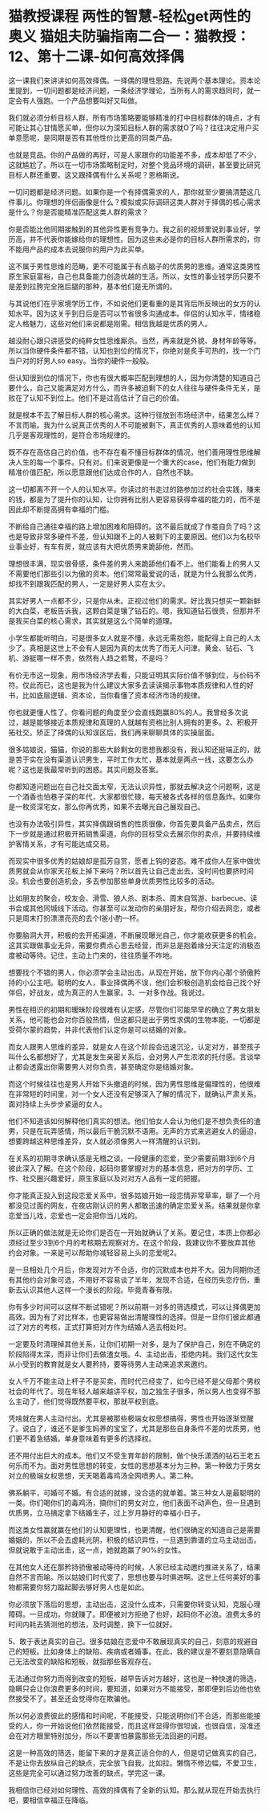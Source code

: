 # 猫教授课程 两性的智慧-轻松get两性的奥义 猫姐夫防骗指南二合一：猫教授：12、第十二课-如何高效择偶

这一课我们来讲讲如何高效择偶。一择偶的理性思路。先说两个基本理论。资本论里提到，一切问题都是经济问题，一条经济学理论，当所有人的需求趋同时，就一定会有人强跑。一个产品想要叫好又叫做。

我们就必须分析目标人群，所有市场策略要能够精准的打中目标群体的嗨点，才有可能让其心甘情愿买单，但你以为深知目标人群的需求就O了吗？往往决定用户买单意愿呢，是同期是否有其他性价比更高的同类产品。

也就是竞品。你的产品做的再好，可是人家跟你的功能差不多，成本却低了不少，这就尴尬了。所以在一切市场策略制定时，对整个竞品环境的调研，甚至要比研究目标人群还重要。这又跟择偶有什么关系呢？恩格斯说。

一切问题都是经济问题。如果你是一个有择偶需求的人，那你就至少要搞清楚这几件事儿。你理想的伴侣画像是什么？模拟或实际调研这类人群对于择偶的核心需求是什么？你是否能精准匹配这类人群的需求？

你是否能比他同期接触到的其他异性更有竞争力。我之前的视频里说到事业好，学历高，并不代表你能嫁给你的理想性。因为这些未必是你的目标人群所需求的，你不能用产品的成本去说服你的用户为此买单。

这不属于男性思维的范畴，更不可能属于有点脑子的优质男的思维。通常这类男性原生家庭富裕，自己也具备能力创造优越的生活。所以，女性的事业钱学历只要不是差到拉胯完全拖后腿的那种，基本他们是无所谓的。

与其说他们在乎家境学历工作，不如说他们更看重的是其背后所反映出的女方的认知水平。因为这关乎到日后是否可以节省很多沟通成本。伴侣的认知水平，情绪稳定人格魅力，这些对他们来说都是刚需。相信我越是优质的男人。

越没耐心跟只讲感受的纯粹女性思维厮杀。当然，再来就是外貌、身材年龄等等。所以当你硬件条件都不错，认知也到位的情况下，你绝对是炙手可热的，找一个门当户对的好男人so easy。当你的硬件一般般。

但认知很到位的情况下，你也有很大概率匹配到理想的人，因为你清楚的知道自己要什么，自己又能满足对方什么，而许多被迫剩下的女人往往与硬件条件无关，是败在了认知不到位上。他们不是过高估计了自己的价值。

就是根本不去了解目标人群的核心需求。这种行径放到市场经济中，结果怎么样？不言而喻。我为什么说真正优秀的人不可能被剩下，真正优秀的人意味着他的认知几乎是客观理性的，是符合市场规律的。

既不存在高估自己的价值，也不存在看不懂目标群体的情况，他们善用理性思维解决人生的每一个事件。只有对。们来说更像是一个重大的case，他们有能力做到精准价值匹配，所以愿意跟他们达成合作的人，自然也不缺。

这一切都离不开一个人的认知水平。你读过的书走过的路参加过的社会实践，赚来的钱，都是为了提升你的认知，让你拥有比别人更容易获得幸福的能力的，而不是因此却不断提高拥有幸福的门槛。

不断给自己通往幸福的路上增加困难和阻碍的。这不最后就成了作茧自负了吗？这也是导致非常多硬件不差，但认知跟不上的人被剩下的主要原因。他们以为名校毕业事业好，有车有房，就应该有大把优质男来跪舔他，然而。

理想很丰满，现实很骨感，条件差的男人来跪舔他们看不上。他们能看上的男人又不需要他们那些引以为傲的资本。他们常常最爱说的话，就是为什么我那么优秀，却找不到跟我匹配的男人，一定是好男人实在太少。

其实好男人一点都不少，只是你从未。正视过他们的需求。好比我只想买一颗新鲜的大白菜，老板告诉我，这颗白菜是镶了钻石的。嗯，我知道钻石很贵，但那并不是我买白菜的核心需求，其实就是这么个简单的道理。

小学生都能听明白，可是很多女人就是不懂，永远无需抱怨，能配得上自己的人太少了。真相是这世上不会有人是因为真的太优秀了而无人问津。黄金、钻石、飞机、游艇哪一样不贵，依然有人趋之若鹜，不是吗？

有价无市这一现象，用市场经济学去看，只能证明其实际价值不够到位，与价码不符。仅此而已，这也是我为什么建议大家多去读读揭示事物本质规律和人性的好书，比如底层逻辑、资本论，当你看懂了资本经济市场的规律。

你也就更懂人性了。你看问题的角度至少会直线跑赢80%的人。我曾经多次说过，越是能够接近本质规律和真理的人就越有资格比别人拥有的更多。2、积极开拓社交。矫正了择偶的认知误区后，我们再来聊聊具体的实操层面。

很多姑娘说，猫猫，你说的那些大龄剩女的思想我都没有，我认知还挺端正的，就是苦于实在没有渠道认识男生，平时工作太忙，基本就是两点一线，这要怎么办呢？这也是我最常听到的困惑。其实问题及答案。

你都知道问题出在自己社交面太窄，无法认识异性，那就去解决这个问题啊，这是一个酒香也怕巷子深的年代，大家都很忙碌，每天被各式各样的信息轰炸。如果你是一枚资深宅女，那么你再优秀，如果不去曝光自己展现自己。

也没有办法吸引异性，其实择偶跟销售的性质很像，你首先要具备产品卖点，然后下一步就是通过积极开拓销售渠道，向你的目标受众去展示你的卖点，并要持续维护客情关系，才有可能达成交易。

而现实中很多优秀的姑娘却是孤芳自赏，愿者上钩的姿态。难不成你人在家中做优质男就会从你家天花板上掉下来吗？所以首先让自己走出去，没时间也要挤时间没。机会也要创造机会，多去参加那些单身优质男性比较多的活动。

比如朋友的聚会，校友会、滑雪、狼人杀、剧本杀、周末自驾游、barbecue、读书会或其他同城线下活动。你甚至可以发动你的亲朋好友，帮你介绍去网恋，或者只是周末打扮漂漂亮亮的去个l爸小酌一杯。

你要脑洞大开，积极的去开拓渠道，不断展现曝光自己，你才能收获更多的机会。这其实跟做事业无异，需要你费点心思去经营，而非总是抱着缘分天注定的消极态度被动等待。记住，主动上门来的，往往质量不咋地。

想要找个不错的男人，你必须学会主动出击。从现在开始，放下你内心那个骄傲矜持的小公主吧。聪明的女人，事业择偶两不误，他们会积极创造机会给自己找个好伴侣，好战友，成为真正的人生赢家。3、一对多作战。我说过。

男性在相识的初期和暧昧阶段很难有认定感，尽管你们可能早早的确立了男女朋友关系，他可能也会对你百般热情，但这都只是出于男性求偶的生物本能，一切都是受荷尔蒙的趋势，并非代表他们认定你是可以结婚的对象。

而女人跟男人思维的差异，就是女人在这个阶段会迅速沉沦，认定对方，甚至孩子叫什么名都想好了，尤其是发生亲密关系后，会对男人产生浓浓的托付感。言谈举止都会透露出你需要男人对你负责，甚至确定你是结婚对象。

而这个时候往往也是男人开始下头撤退的时候，因为男性思维是偏理性的，他很难在非常短的时间里，对一个女人还没有足够深入了解的情况下，就确认严肃关系。面对持续上头步步紧逼的女人。

他们不知道该如何解释他们真实的想法。他们怕女人会认为他们是不想负责任的渣男，只是在玩弄感情，所以最后干脆沉默不语用。无声的方式来逃避女人的逼迫，想要跨越这种思维差异，女人就必须像男人一样清醒的认识到。

在关系的初期寻求确认感是无稽之谈。一段健康的恋爱，至少需要前期3到6个月彼此深入了解。在这个阶段，起码你要掌握对方的基本信息，把对方的学历、工作、社交圈兴趣爱好，原生家庭以及对对方人品有一定的把握。

你才能真正投入到这段恋爱关系中。很多姑娘开始一段恋情非常草率，聊了一个月都没见过面的网友，在夜店刚认识的男人都敢迅速的确定恋爱关系。结果就是你拿恋爱当儿戏，恋爱也一定会把你当儿戏的。

所以正确的做法就是无论你们是否在一开始就确认了关系。要记住，本质上你都必须经过至少3到6个月的考核期去观察对方。在这个阶段，我建议你不要放弃其他约会对象。一来是可以帮助你减轻容易上头的恋爱呢2。

是一旦相处几个月后，你发现对方不合适，你的沉默成本也并不大。因为同期你还有其他约会对象可选，不用好不容易谈了半年，发现不合适，在经历失恋疗伤，重新去认识其他人这样一个漫长的阶段。毕竟青春有限。

你有多少时间可以这样不断试错呢？所以前期一对多的筛选模式，可以让择偶更加高效。因为有了对比样本，也更容易做出清醒理性的选择。但是一旦你们彼此都通过了对方的考核，正式打算把对方作为结婚人选去相处时。

一定要及时清理掉其他关系，让你们初期一对多，是为了保护自己，别在不确定的阶段陷得太深，而非让你们去做渣女哦。4、主动出击，拒绝内耗。我们这代女生从小受到的教育就是女人要矜持，要等待男人主动来追求来邀约。

女人千万不能主动上杆子不是买卖，而时代已经变了，如今已经不是父母那个男权社会的年代了。现在年轻人越来越讲平权，加之独生子很多，所以男人也变得不那么主动了，他们觉得既然要平权，那就平权到底。

凭啥就在男人主动付出。尤其是被那些极端女权思想搞得，男性也开始逐渐觉醒了。说白了，谁还不是爹生妈养的宝宝了，尤其是那些自身条件不差的优质男，他们更不着急结婚。单身意味着有更多的选择权。

还不用付出巨大的成本。他们又不受生育年龄的限制，做个快乐潇洒的钻石王老五何乐而不为。面对男性思想的转变，女性的思想基本分为三种。第一种致力于男女对立的极端女权思想，天天喝着毒鸡汤全网喷男人。第二种。

佛系躺平，可婚可不婚。有合适的就嫁，没合适的就单着。第三种女人是最聪明的一类。你们喝你们的毒鸡汤，搞你们的男女对立，他们表面不动声色，但一旦遇到优质男，立马搞定拿下结婚生子，过上岁月静好的幸福小日子。

而这类女性赢就赢在他们的认知更理性，也更清醒，他们很确定的知道自己是需要婚姻的，所以不会去虚耗光阴，积极的结识异性，一旦遇到靠谱的立马主动出击。但就说敢于主动出击，这一点，她就跑赢了90%的女性。

在其他女人还在那矜持骄傲被动等待的时候，人家已经主动邀约推进关系了，结果自然不言而喻。所以姑娘们时代变了，思想也要与时俱进啊。这世上任何美好的事物都需要你努力踮起脚去够好男人也是如此。

你必须放下落后的思想，主动出击，这没什么成本，只需要你转变认知，克服心理障碍。一旦成功，你就赚了。即便被对方拒绝了也好，起码你不必浪。浪费太多的时间内耗去猜测他的想法，及时调整，换下一位就好。

5、敢于表达真实的自己。很多姑娘在恋爱中不敢展现真实的自己，刻意的规避自己的短板。比如身体上的缺陷、疾病或者婚事。在此，我的建议是不要刻意隐瞒自己无法改变的缺陷和短板，就指那些客观存在。

无法通过你努力而得到改变的短板，越早告诉对方越好，这也是一种快速的筛选，隐瞒只会让你浪费更多的时间，要知道，如果对方不能接受，那即便到后边他也依然接受不了。甚至还会觉得你在欺骗他。

所以何必浪费彼此的感情和时间呢，不能接受，只能说明你们不合适，而那些能接受的人，你一开始说他们依然能接受，而且这样显得你很坦诚，也很自信，没准还会在对方眼里特别加分，所以不要害怕暴露那些无法回避的问题。

这是一种高效的筛选，能留下来的才是真正适合你的人，但是切记做真实的自己，不是让你去放纵自己的缺点，完全放飞自我，比如拉。懒惰不修边幅，不爱卫生，这些是完全可以通过努力改善的缺点。学完这一课。

我相信你已经对如何理性、高效的择偶有了全新的认知。那么就从现在开始去执行吧，要相信幸福正在降临。